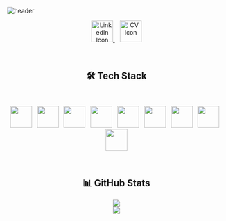 <!-- Capsule Render Header -->
![header](https://capsule-render.vercel.app/api?type=waving&color=0:50c878,50:20c997,100:1abc9c&height=300&section=header&text=Hey!%20Glad%20you’re%20here%20😄&fontSize=70&fontColor=f8f9fa)

<!-- Centered LinkedIn & CV Icons -->
<p align="center">
  <!-- LinkedIn -->
  <a href="https://www.linkedin.com/in/marwan-atef-22975a259" target="_blank">
    <img src="https://cdn4.iconfinder.com/data/icons/socialcones/508/LinkedIn-1024.png" width="50" alt="LinkedIn Icon" />
  </a>
  &nbsp;&nbsp;
  <!-- CV -->
  <a href="https://YOUR_CV_LINK" target="_blank">
    <img src="https://cdn2.iconfinder.com/data/icons/business-2-27/48/66-1024.png" width="50" alt="CV Icon" />
  </a>
</p>
<br>
<h2 align="center">🛠 Tech Stack</h2>
<br>
<p align="center">
  <img src="https://skillicons.dev/icons?i=dart" width="50" />&nbsp;&nbsp;
  <img src="https://skillicons.dev/icons?i=flutter" width="50" />&nbsp;&nbsp;
  <img src="https://skillicons.dev/icons?i=androidstudio" width="50" />&nbsp;&nbsp;
  <img src="https://skillicons.dev/icons?i=figma" width="50" />&nbsp;&nbsp;
  <img src="https://skillicons.dev/icons?i=git" width="50" />&nbsp;&nbsp;
  <img src="https://skillicons.dev/icons?i=github" width="50" />&nbsp;&nbsp;
  <img src="https://skillicons.dev/icons?i=firebase" width="50" />&nbsp;&nbsp;
  <img src="https://skillicons.dev/icons?i=supabase" width="50" />&nbsp;&nbsp;
  <img src="https://skillicons.dev/icons?i=postman" width="50" />
</p>
<br>
<h2 align="center">📊 GitHub Stats</h2>

<p align="center">
  <img src="https://github-readme-stats.vercel.app/api?username=Marwan9Atef&theme=tokyonight&show_icons=true&hide_title=true&count_private=true" />
  <br>
  <img src="https://github-readme-streak-stats.herokuapp.com?user=Marwan9Atef&theme=tokyonight&hide_border=true" />
</p>








